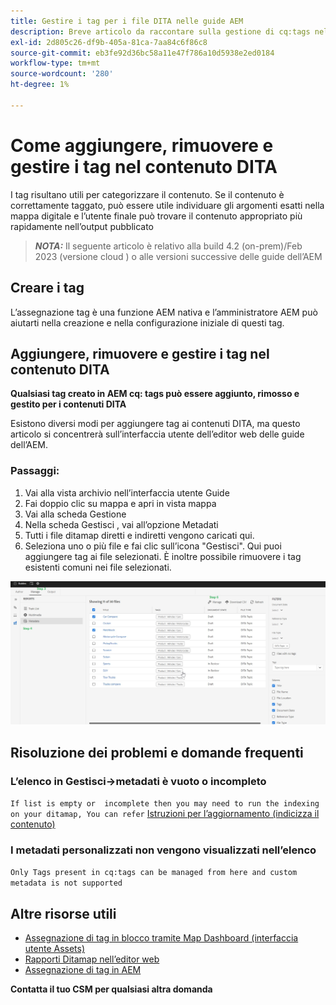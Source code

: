 ```yaml
---
title: Gestire i tag per i file DITA nelle guide AEM
description: Breve articolo da raccontare sulla gestione di cq:tags nelle guide AEM
exl-id: 2d805c26-df9b-405a-81ca-7aa84c6f86c8
source-git-commit: eb3fe92d36bc58a11e47f786a10d5938e2ed0184
workflow-type: tm+mt
source-wordcount: '280'
ht-degree: 1%

---
```


# Come aggiungere, rimuovere e gestire i tag nel contenuto DITA

I tag risultano utili per categorizzare il contenuto. Se il contenuto è correttamente taggato, può essere utile individuare gli argomenti esatti nella mappa digitale e l’utente finale può trovare il contenuto appropriato più rapidamente nell’output pubblicato

> **_NOTA:_**  Il seguente articolo è relativo alla build 4.2 (on-prem)/Feb 2023 (versione cloud ) o alle versioni successive delle guide dell’AEM


## Creare i tag

L’assegnazione tag è una funzione AEM nativa e l’amministratore AEM può aiutarti nella creazione e nella configurazione iniziale di questi tag.


## Aggiungere, rimuovere e gestire i tag nel contenuto DITA

**Qualsiasi tag creato in AEM cq: tags può essere aggiunto, rimosso e gestito per i contenuti DITA**

Esistono diversi modi per aggiungere tag ai contenuti DITA, ma questo articolo si concentrerà sull’interfaccia utente dell’editor web delle guide dell’AEM.

### Passaggi:

1. Vai alla vista archivio nell’interfaccia utente Guide
2. Fai doppio clic su mappa e apri in vista mappa
3. Vai alla scheda Gestione
4. Nella scheda Gestisci , vai all’opzione Metadati
5. Tutti i file ditamap diretti e indiretti vengono caricati qui.
6. Seleziona uno o più file e fai clic sull’icona &quot;Gestisci&quot;. Qui puoi aggiungere tag ai file selezionati.
È inoltre possibile rimuovere i tag esistenti comuni nei file selezionati.

<img title="Gestire i tag nelle guide AEM " alt="Gestire i tag in DITA " src="ManageTags.jpg">

## Risoluzione dei problemi e domande frequenti

### L’elenco in Gestisci->metadati è vuoto o incompleto

`If list is empty or  incomplete then you may need to run the indexing on your ditamap, You can refer` [Istruzioni per l’aggiornamento (indicizza il contenuto)](https://experienceleague.adobe.com/docs/experience-manager-guides-learn/tutorials/install-guide/on-prem-ig/download-install-upgrade-aemg/upgrade-xml-documentation.html?lang=en#steps-to-index-the-existing-content-to-use-the-new-find-and-replace%3A)

### I metadati personalizzati non vengono visualizzati nell’elenco

`Only Tags present in cq:tags can be managed from here and custom metadata is not supported`




## Altre risorse utili

- [Assegnazione di tag in blocco tramite Map Dashboard (interfaccia utente Assets)](https://experienceleague.adobe.com/docs/experience-manager-guides-learn/tutorials/user-guide/manaege-metadata/map-editor-bulk-tagging.html?lang=en)
- [Rapporti Ditamap nell’editor web](https://experienceleague.adobe.com/docs/experience-manager-guides-learn/tutorials/user-guide/reports-aem-guide/reports-web-editor.html?lang=en)
- [Assegnazione di tag in AEM](https://experienceleague.adobe.com/docs/experience-manager-learn/assets/configuring/tagging.html?lang=en)


**Contatta il tuo CSM per qualsiasi altra domanda**
